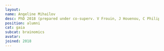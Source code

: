 ```yaml
---
layout:
name: Angeline Mihailov
desc: PhD 2018 (prepared under co-superv. V Frouin, J Houenou, C Philippe)
position: alumni
cat: gaia
subcat: brainomics
avatar:
joined: 2018
---
```


